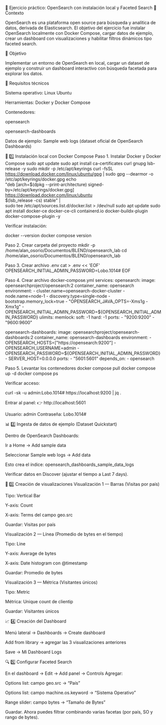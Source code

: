 🧪 Ejercicio práctico: OpenSearch con instalación local y Faceted Search
📍 Contexto

OpenSearch es una plataforma open source para búsqueda y analítica de datos, derivada de Elasticsearch.
El objetivo del ejercicio fue instalar OpenSearch localmente con Docker Compose, cargar datos de ejemplo, crear un dashboard con visualizaciones y habilitar filtros dinámicos tipo faceted search.

🎯 Objetivo

Implementar un entorno de OpenSearch en local, cargar un dataset de ejemplo y construir un dashboard interactivo con búsqueda facetada para explorar los datos.

🔧 Requisitos técnicos

Sistema operativo: Linux Ubuntu

Herramientas: Docker y Docker Compose

Contenedores:

opensearch

opensearch-dashboards

Datos de ejemplo: Sample web logs (dataset oficial de OpenSearch Dashboards)

🧱 1️⃣ Instalación local con Docker Compose
Paso 1. Instalar Docker y Docker Compose
sudo apt update
sudo apt install ca-certificates curl gnupg lsb-release -y
sudo mkdir -p /etc/apt/keyrings
curl -fsSL https://download.docker.com/linux/ubuntu/gpg | sudo gpg --dearmor -o /etc/apt/keyrings/docker.gpg
echo \
  "deb [arch=$(dpkg --print-architecture) signed-by=/etc/apt/keyrings/docker.gpg] \
  https://download.docker.com/linux/ubuntu \
  $(lsb_release -cs) stable" | \
  sudo tee /etc/apt/sources.list.d/docker.list > /dev/null
sudo apt update
sudo apt install docker-ce docker-ce-cli containerd.io docker-buildx-plugin docker-compose-plugin -y


Verificar instalación:

docker --version
docker compose version

Paso 2. Crear carpeta del proyecto
mkdir -p /home/alan_osorio/Documentos/BLEND/opensearch_lab
cd /home/alan_osorio/Documentos/BLEND/opensearch_lab

Paso 3. Crear archivo .env
cat > .env << 'EOF'
OPENSEARCH_INITIAL_ADMIN_PASSWORD=Lobo.1014#
EOF

Paso 4. Crear archivo docker-compose.yml
services:
  opensearch:
    image: opensearchproject/opensearch:2
    container_name: opensearch
    environment:
      - cluster.name=opensearch-docker-cluster
      - node.name=node-1
      - discovery.type=single-node
      - bootstrap.memory_lock=true
      - "OPENSEARCH_JAVA_OPTS=-Xms1g -Xmx1g"
      - OPENSEARCH_INITIAL_ADMIN_PASSWORD=${OPENSEARCH_INITIAL_ADMIN_PASSWORD}
    ulimits:
      memlock:
        soft: -1
        hard: -1
    ports:
      - "9200:9200"
      - "9600:9600"

  opensearch-dashboards:
    image: opensearchproject/opensearch-dashboards:2
    container_name: opensearch-dashboards
    environment:
      - OPENSEARCH_HOSTS=["https://opensearch:9200"]
      - OPENSEARCH_USERNAME=admin
      - OPENSEARCH_PASSWORD=${OPENSEARCH_INITIAL_ADMIN_PASSWORD}
      - SERVER_HOST=0.0.0.0
    ports:
      - "5601:5601"
    depends_on:
      - opensearch

Paso 5. Levantar los contenedores
docker compose pull
docker compose up -d
docker compose ps


Verificar acceso:

curl -sk -u admin:Lobo.1014# https://localhost:9200 | jq .


Entrar al panel:
👉 http://localhost:5601

Usuario: admin
Contraseña: Lobo.1014#

📊 2️⃣ Ingesta de datos de ejemplo (Dataset Quickstart)

Dentro de OpenSearch Dashboards:

Ir a Home → Add sample data

Seleccionar Sample web logs → Add data

Esto crea el índice:
opensearch_dashboards_sample_data_logs

Verificar datos en Discover (ajustar el tiempo a Last 7 days).

🧮 3️⃣ Creación de visualizaciones
Visualización 1 — Barras (Visitas por país)

Tipo: Vertical Bar

Y-axis: Count

X-axis: Terms del campo geo.src

Guardar: Visitas por país

Visualización 2 — Línea (Promedio de bytes en el tiempo)

Tipo: Line

Y-axis: Average de bytes

X-axis: Date histogram con @timestamp

Guardar: Promedio de bytes

Visualización 3 — Métrica (Visitantes únicos)

Tipo: Metric

Métrica: Unique count de clientip

Guardar: Visitantes únicos

📈 4️⃣ Creación del Dashboard

Menú lateral → Dashboards → Create dashboard

Add from library → agregar las 3 visualizaciones anteriores

Save → Mi Dashboard Logs

🔍 5️⃣ Configurar Faceted Search

En el dashboard → Edit → Add panel → Controls
Agregar:

Options list: campo geo.src → “País”

Options list: campo machine.os.keyword → “Sistema Operativo”

Range slider: campo bytes → “Tamaño de Bytes”

Guardar.
Ahora puedes filtrar combinando varias facetas (por país, SO y rango de bytes).
